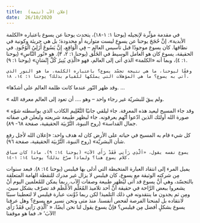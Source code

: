 ```yaml
---
title:  إعلان الآب (تتمة)
date:  26/10/2020
---
```


في مقدمة مؤثِّرة لإنجيله (يوحنا ١: ١-١٨)، يتحدث يوحنا عن يسوع باعتباره «الكلمة الأبدية». إنَّ حُجَجَ يوحنا عن يسوع ليست متوارية أو محدودة؛ بل هي جريئة وكونية في نطاقها. كان يسوع موجودًا قبل تأسيس العالم – فِي الْوَاقِعِ، إِنَّ يَسُوعَ أَزَلِيُ الْوُجُودِ. في الحقيقة، يسوع كان هو العامل الوسيط في الخَلْق (يوحنا ١: ٢، ٣). هو «نُور النَّاسِ» (يوحنا ١: ٤)، وبما أنه «الكلمة» الذي أتى إلى العالم، فهو «الَّذِي يُنِيرُ كُلَّ إِنْسَانٍ» (يوحنا ١: ٩).

`وفقًا ليوحنا، ما هي نتيجة تجسّد يسوع؟ باعتباره الكلمة، ما هو النور الذي أتي به يسوع؟ ما هي المؤهلات التي يملكها للقيام بذلك؟ يوحنا ١: ١٤، ١٨.`

«وقد ظهر النّور عندما كانت ظلمة العالم على أشدّها. ...

« ولم يبقَ للبشريّة غير رجاء واحد – وهو .... أن تعود إلى العالم معرفة الله.

« وقد جاء المسيح ليعيد هذه المعرفة. جاء ليلقي جانبًا التَّعْلِيم الكاذب الذي بواسطته شوّه صورة الله أولئك الذين ادّعوا أنّهم يعرفونه. جاء ليظهر طبيعة شريعته وليعلن في صفاته جمال القداسة» (روح النبوة، التَّرْبيَة الحقيقية، صفحة ٦٨- ٨٩).

كل شيء قام به المسيح في حياته على الأرض كان له هدف واحد: «إعلان الله لأجل رفع شأن البشريّة» (روح النبوة، التَّرْبيَة الحقيقية، صفحة ٩٦).

`يسوع نفسه يقول، «اَلَّذِي رَآنِي فَقَدْ رَأَى الآبَ» (يوحنا ١٤: ٩). ماذا كان سياق كلام يسوع هنا؟ ولماذا صرّحَ بذلك؟ يوحنا ١٤: ١-١٤.`

يميل المرء إلى انتقاد العبارة المتخبطة التي أدلى بها فيلبس (يوحنا ١٤: ٨). فبعد سنوات مِن شركته الوثيقة مع يسوع، كان فيلبس لا يزال غير مدرك للنقطة الهامة المتعلقة بالتجسّد، وهي أنَّ يسوع قد أتى ليُظهر طبيعة وصفات الآب. ربما يمكن للمُعلمين اليوم أنْ يشعروا ببعض الرَّاحة في حقيقة أنَّ أحد تلاميذ المُعَلِّم الأَعْظَم قد تصرّف بشكل سيئ، ومِن ثم يجدون ما ينتقدونه في ذلك التلميذ! لكن ربما دُوِّنت عبارة فيلبس لا لتعطينا سببًا لانتقاده بل لمنحنا الفرصة لفحص أنفسنا. منذ متى ونحن نسير مع يسوع؟ وهل عرفنا يسوع بشكلٍ أفضل مِن فيلبس؟ فإنَّ يسوع يقول لنا نحن أيضًا، « ’اَلَّذِي رَآنِي فَقَدْ رَأَى الآبَ‘ «، فما هو موقفنا!